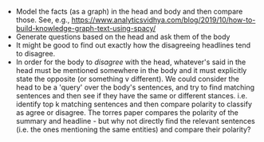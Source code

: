 - Model the facts (as a graph) in the head and body and then compare those. See, e.g., https://www.analyticsvidhya.com/blog/2019/10/how-to-build-knowledge-graph-text-using-spacy/
- Generate questions based on the head and ask them of the body
- It might be good to find out exactly how the disagreeing headlines tend to disagree.
- In order for the body to _disagree_ with the head, whatever's said in the head must be mentioned somewhere in the body and it must explicitly state the opposite (or something v different). We could consider the head to be a 'query' over the body's sentences, and try to find matching sentences and then see if they have the same or different stances. i.e. identify top k matching sentences and then compare polarity to classify as agree or disagree. The torres paper compares the polarity of the summary and headline - but why not directly find the relevant sentences (i.e. the ones mentioning the same entities) and compare their polarity?